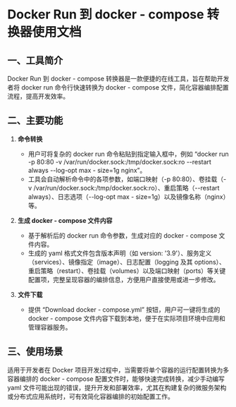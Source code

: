 # Docker Run 到 docker - compose 转换器使用文档

## 一、工具简介

Docker Run 到 docker - compose 转换器是一款便捷的在线工具，旨在帮助开发者将 docker run 命令行快速转换为 docker - compose 文件，简化容器编排配置流程，提高开发效率。

## 二、主要功能

  1. **命令转换**

     * 用户可将复杂的 docker run 命令粘贴到指定输入框中，例如 “docker run -p 80:80 -v /var/run/docker.sock:/tmp/docker.sock:ro --restart always --log-opt max - size=1g nginx”。
     * 工具会自动解析命令中的各项参数，如端口映射（-p 80:80）、卷挂载（-v /var/run/docker.sock:/tmp/docker.sock:ro）、重启策略（--restart always）、日志选项（--log-opt max - size=1g）以及镜像名称（nginx）等。

  2. **生成 docker - compose 文件内容**

     * 基于解析后的 docker run 命令参数，生成对应的 docker - compose 文件内容。
     * 生成的 yaml 格式文件包含版本声明（如 version: '3.9'）、服务定义（services）、镜像指定（image）、日志配置（logging 及其 options）、重启策略（restart）、卷挂载（volumes）以及端口映射（ports）等关键配置项，完整呈现容器的编排信息，方便用户直接使用或进一步修改。

  3. **文件下载**

     * 提供 “Download docker - compose.yml” 按钮，用户可一键将生成的 docker - compose 文件内容下载到本地，便于在实际项目环境中应用和管理容器服务。

## 三、使用场景

适用于开发者在 Docker 项目开发过程中，当需要将单个容器的运行配置转换为多容器编排的 docker - compose 配置文件时，能够快速完成转换，减少手动编写 yaml 文件可能出现的错误，提升开发和部署效率，尤其在构建复杂的微服务架构或分布式应用系统时，可有效简化容器编排的初始配置工作。